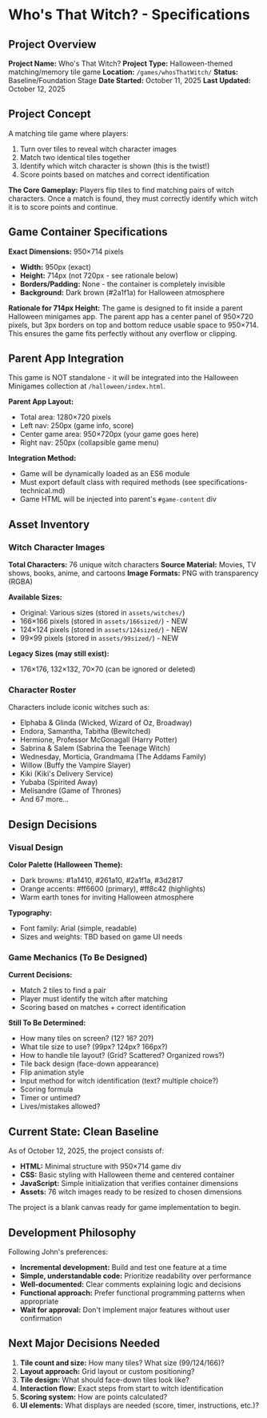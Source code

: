 # Who's That Witch? - Specifications

## Project Overview

**Project Name:** Who's That Witch?
**Project Type:** Halloween-themed matching/memory tile game
**Location:** `/games/whosThatWitch/`
**Status:** Baseline/Foundation Stage
**Date Started:** October 11, 2025
**Last Updated:** October 12, 2025

## Project Concept

A matching tile game where players:
1. Turn over tiles to reveal witch character images
2. Match two identical tiles together
3. Identify which witch character is shown (this is the twist!)
4. Score points based on matches and correct identification

**The Core Gameplay:** Players flip tiles to find matching pairs of witch characters. Once a match is found, they must correctly identify which witch it is to score points and continue.

## Game Container Specifications

**Exact Dimensions:** 950×714 pixels
- **Width:** 950px (exact)
- **Height:** 714px (not 720px - see rationale below)
- **Borders/Padding:** None - the container is completely invisible
- **Background:** Dark brown (#2a1f1a) for Halloween atmosphere

**Rationale for 714px Height:**
The game is designed to fit inside a parent Halloween minigames app. The parent app has a center panel of 950×720 pixels, but 3px borders on top and bottom reduce usable space to 950×714. This ensures the game fits perfectly without any overflow or clipping.

## Parent App Integration

This game is NOT standalone - it will be integrated into the Halloween Minigames collection at `/halloween/index.html`.

**Parent App Layout:**
- Total area: 1280×720 pixels
- Left nav: 250px (game info, score)
- Center game area: 950×720px (your game goes here)
- Right nav: 250px (collapsible game menu)

**Integration Method:**
- Game will be dynamically loaded as an ES6 module
- Must export default class with required methods (see specifications-technical.md)
- Game HTML will be injected into parent's `#game-content` div

## Asset Inventory

### Witch Character Images

**Total Characters:** 76 unique witch characters
**Source Material:** Movies, TV shows, books, anime, and cartoons
**Image Formats:** PNG with transparency (RGBA)

**Available Sizes:**
- Original: Various sizes (stored in `assets/witches/`)
- 166×166 pixels (stored in `assets/166sized/`) - NEW
- 124×124 pixels (stored in `assets/124sized/`) - NEW
- 99×99 pixels (stored in `assets/99sized/`) - NEW

**Legacy Sizes (may still exist):**
- 176×176, 132×132, 70×70 (can be ignored or deleted)

### Character Roster

Characters include iconic witches such as:
- Elphaba & Glinda (Wicked, Wizard of Oz, Broadway)
- Endora, Samantha, Tabitha (Bewitched)
- Hermione, Professor McGonagall (Harry Potter)
- Sabrina & Salem (Sabrina the Teenage Witch)
- Wednesday, Morticia, Grandmama (The Addams Family)
- Willow (Buffy the Vampire Slayer)
- Kiki (Kiki's Delivery Service)
- Yubaba (Spirited Away)
- Melisandre (Game of Thrones)
- And 67 more...

## Design Decisions

### Visual Design

**Color Palette (Halloween Theme):**
- Dark browns: #1a1410, #261a10, #2a1f1a, #3d2817
- Orange accents: #ff6600 (primary), #ff8c42 (highlights)
- Warm earth tones for inviting Halloween atmosphere

**Typography:**
- Font family: Arial (simple, readable)
- Sizes and weights: TBD based on game UI needs

### Game Mechanics (To Be Designed)

**Current Decisions:**
- Match 2 tiles to find a pair
- Player must identify the witch after matching
- Scoring based on matches + correct identification

**Still To Be Determined:**
- How many tiles on screen? (12? 16? 20?)
- What tile size to use? (99px? 124px? 166px?)
- How to handle tile layout? (Grid? Scattered? Organized rows?)
- Tile back design (face-down appearance)
- Flip animation style
- Input method for witch identification (text? multiple choice?)
- Scoring formula
- Timer or untimed?
- Lives/mistakes allowed?

## Current State: Clean Baseline

As of October 12, 2025, the project consists of:
- **HTML:** Minimal structure with 950×714 game div
- **CSS:** Basic styling with Halloween theme and centered container
- **JavaScript:** Simple initialization that verifies container dimensions
- **Assets:** 76 witch images ready to be resized to chosen dimensions

The project is a blank canvas ready for game implementation to begin.

## Development Philosophy

Following John's preferences:
- **Incremental development:** Build and test one feature at a time
- **Simple, understandable code:** Prioritize readability over performance
- **Well-documented:** Clear comments explaining logic and decisions
- **Functional approach:** Prefer functional programming patterns when appropriate
- **Wait for approval:** Don't implement major features without user confirmation

## Next Major Decisions Needed

1. **Tile count and size:** How many tiles? What size (99/124/166)?
2. **Layout approach:** Grid layout or custom positioning?
3. **Tile design:** What should face-down tiles look like?
4. **Interaction flow:** Exact steps from start to witch identification
5. **Scoring system:** How are points calculated?
6. **UI elements:** What displays are needed (score, timer, instructions, etc.)?
